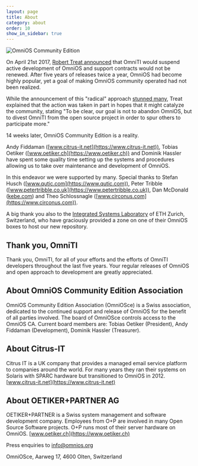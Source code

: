 ```yaml
---
layout: page
title: About
category: about
order: 10
show_in_sidebar: true
---
```


<img class="responsive-img" src="/OmniOSce_logo.svg" alt="OmniOS Community Edition" />

On April 21st 2017, [Robert Treat announced](https://omnios.org/ml-archive/2017-April/008699.html)
that OmniTI would suspend active development of OmniOS and support
contracts would not be renewed.  After five years of releases twice
a year, OmniOS had become highly popular, yet a goal of making
OmniOS community operated had not been realized.

While the announcement of this "radical" approach [stunned many](https://www.theregister.co.uk/2017/04/25/oracle_free_solaris_project_stops/),
Treat explained that the action was taken in part in hopes that it
might catalyze the community, stating "To be clear, our goal is not to abandon
OmniOS, but to divest OmniTI from the open source project in order to spur
others to participate more."

14 weeks later, OmniOS Community Edition is a reality.

Andy Fiddaman ([www.citrus-it.net](https://www.citrus-it.net)), Tobias
Oetiker ([www.oetiker.ch](https://www.oetiker.ch)) and Dominik Hassler have
spent some quality time setting up the systems and procedures allowing us to
take over maintenance and development of OmniOS.

In this endeavor we were
supported by many.  Special thanks to
Stefan Husch ([www.qutic.com](https://www.qutic.com)),
Peter Tribble ([www.petertribble.co.uk](https://www.petertribble.co.uk)),
Dan McDonald ([kebe.com](http://kebe.com/~danmcd/))
and
Theo Schlossnagle ([www.circonus.com](https://www.circonus.com)).

A big thank you also to the [Integrated Systems Laboratory](http://www.iis.ee.ethz.ch)
of ETH Zurich, Switzerland, who have graciously provided a zone on one of
their OmniOS boxes to host our new repository.

## Thank you, OmniTI

Thank you, OmniTI, for all of your efforts and the efforts of OmniTI
developers throughout the last five years.  Your regular releases of OmniOS
and open approach to development are greatly appreciated.

## About OmniOS Community Edition Association

OmniOS Community Edition Association (OmniOSce) is a Swiss association,
dedicated to the continued support and release of OmniOS for the benefit of all
parties involved. The board of OmniOSce controls access to the OmniOS CA.
Current board members are: Tobias Oetiker (President), Andy Fiddaman
(Development), Dominik Hassler (Treasurer).

## About Citrus-IT

Citrus IT is a UK company that provides a managed email service platform to
companies around the world. For many years they ran their systems on Solaris
with SPARC hardware but transitioned to OmniOS in 2012.
[www.citrus-it.net](https://www.citrus-it.net)

## About OETIKER+PARTNER AG

OETIKER+PARTNER is a Swiss system management and software development company.
Employees from O+P are involved in many Open Source Software projects. O+P runs
most of their server hardware on OmniOS.
[www.oetiker.ch](https://www.oetiker.ch)

Press enquiries to [info@omnios.org](mailto:info@omnios.org)

OmniOSce, Aarweg 17, 4600 Olten, Switzerland

